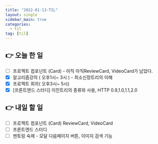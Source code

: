 ```yaml
---
title: "2022-01-13-TIL"
layout: single
sidebar_main: true
categories:
  - til
tag: [til]
---
```


## 👉 오늘 한 일

- [ ] 프로젝트 컴포넌트 (Card) - 아직 아직ReviewCard, VideoCard가 남았다.
- [x] 알고리즘강의 ( 오후1시~ 3시 ) - 최소신장트리의 이해
- [x] 프로젝트 회의( 오후3시~ 5시)
- [x] [프론트엔드 스터디] 이진트리의 종류와 사용, HTTP 0.9,1.0,1.1,2.0

## 👉 내일 할 일

- [ ] 프로젝트 컴포넌트 (Card) ReviewCard, VideoCard
- [ ] 프론트엔드 스터디
- [ ] 멘토링 숙제 - 모달 다음페이지 버튼, 이미지 검색 기능

<br /><br /><br /><br />
